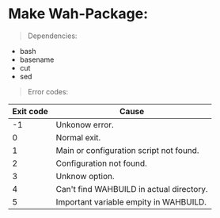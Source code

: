 # Make Wah-Package:

> Dependencies:
* bash
* basename
* cut
* sed

> Error codes:

| Exit code	| Cause						|
| ---		| ---						|
| -1		| Unkonow error.				|
| 0		| Normal exit.					|
| 1		| Main or configuration script not found.	|
| 2		| Configuration not found.			|
| 3		| Unknow option.				|
| 4		| Can't find WAHBUILD in actual directory.	|
| 5		| Important variable empity in WAHBUILD.	|

